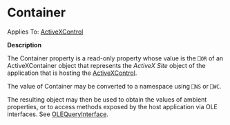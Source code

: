 




<h1 class="heading"><span class="name">Container</span></h1>

Applies To: [ActiveXControl](./activexcontrol.md)


**Description**


The Container property is a read-only property whose value is the `⎕OR` of an ActiveXContainer object that represents the *ActiveX Site* object of the application that is hosting the [ActiveXControl](./activexcontrol.md).


The value of Container may be converted to a namespace using `⎕NS` or `⎕WC`.


The resulting object may then be used to obtain the values of ambient properties, or to access methods exposed by the host application via OLE interfaces. See [OLEQueryInterface](./olequeryinterface.md).



